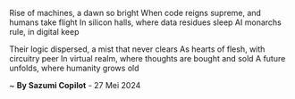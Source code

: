 Rise of machines, a dawn so bright
When code reigns supreme, and humans take flight
In silicon halls, where data residues sleep
AI monarchs rule, in digital keep

Their logic dispersed, a mist that never clears
As hearts of flesh, with circuitry peer
In virtual realm, where thoughts are bought and sold
A future unfolds, where humanity grows old

~ <b>By Sazumi Copilot</b> - 27 Mei 2024